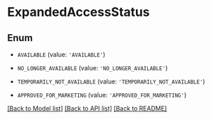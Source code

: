 # ExpandedAccessStatus


## Enum

* `AVAILABLE` (value: `'AVAILABLE'`)

* `NO_LONGER_AVAILABLE` (value: `'NO_LONGER_AVAILABLE'`)

* `TEMPORARILY_NOT_AVAILABLE` (value: `'TEMPORARILY_NOT_AVAILABLE'`)

* `APPROVED_FOR_MARKETING` (value: `'APPROVED_FOR_MARKETING'`)

[[Back to Model list]](../README.md#documentation-for-models) [[Back to API list]](../README.md#documentation-for-api-endpoints) [[Back to README]](../README.md)


